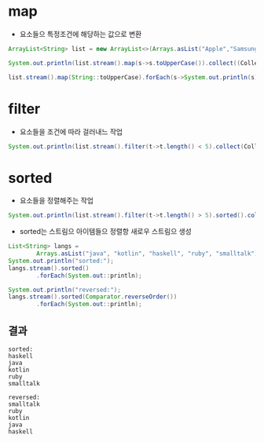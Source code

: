 # map
- 요소들으 특정조건에 해당하는 값으로 변환
```java
ArrayList<String> list = new ArrayList<>(Arrays.asList("Apple","Samsung","LG","Microsoft","Google"));

System.out.println(list.stream().map(s->s.toUpperCase()).collect((Collectors.joining(" "))));

list.stream().map(String::toUpperCase).forEach(s->System.out.println(s));
```

# filter
- 요소들을 조건에 따라 걸러내느 작업
```java
System.out.println(list.stream().filter(t->t.length() < 5).collect(Collectors.joining(" ")));
```
# sorted
- 요소들을 정렬해주는 작업
```java
System.out.println(list.stream().filter(t->t.length() > 5).sorted().collect(Collectors.toList()));
```
- sorted는 스트림으 아이템들으 정렬항 새로우 스트림으 생성
```java
List<String> langs =
        Arrays.asList("java", "kotlin", "haskell", "ruby", "smalltalk");
System.out.println("sorted:");
langs.stream().sorted()
        .forEach(System.out::println);

System.out.println("reversed:");
langs.stream().sorted(Comparator.reverseOrder())
        .forEach(System.out::println);
```
## 결과
```
sorted:
haskell
java
kotlin
ruby
smalltalk

reversed:
smalltalk
ruby
kotlin
java
haskell
```
